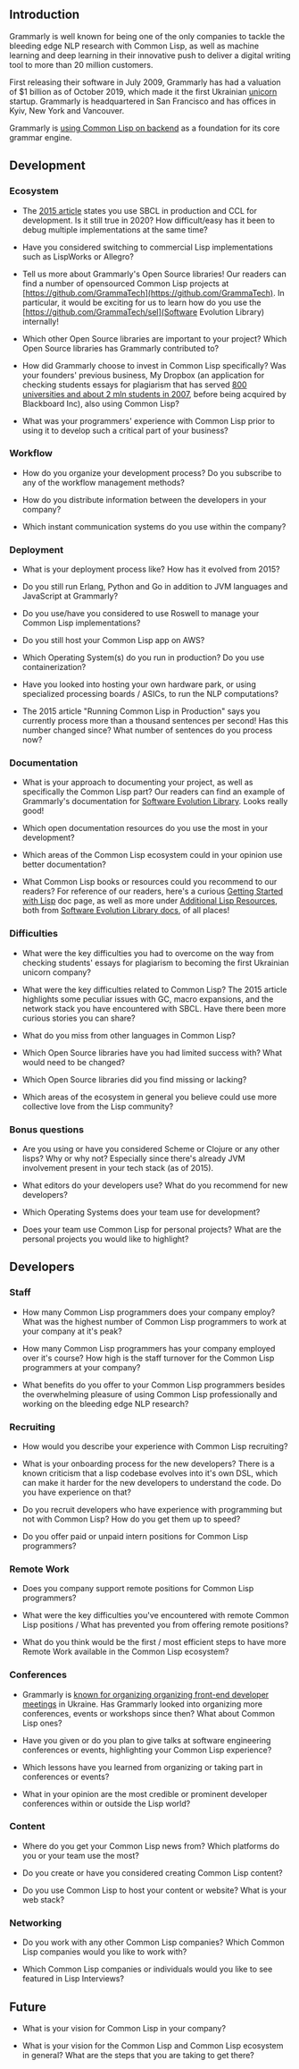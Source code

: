 ## Introduction

Grammarly is well known for being one of the only companies to tackle the
bleeding edge NLP research with Common Lisp, as well as machine learning and
deep learning in their innovative push to deliver a digital writing tool to
more than 20 million customers.

First releasing their software in July 2009, Grammarly has had a valuation of
$1 billion as of October 2019, which made it the first Ukrainian [unicorn](https://en.wikipedia.org/wiki/Unicorn_(finance)) startup.
Grammarly is headquartered in San Francisco and has offices in Kyiv, New York
and Vancouver.

Grammarly is [using Common Lisp on
backend](https://www.grammarly.com/blog/engineering/running-lisp-in-production/)
as a foundation for its core grammar engine.

## Development

### Ecosystem

- The [2015 article](https://www.grammarly.com/blog/engineering/running-lisp-in-production/)
  states you use SBCL in production and CCL for development. Is it still true in
  2020? How difficult/easy has it been to debug multiple implementations at the
  same time?

- Have you considered switching to commercial Lisp implementations such as
  LispWorks or Allegro?

- Tell us more about Grammarly's Open Source libraries! Our readers can find a
  number of opensourced Common Lisp projects at [https://github.com/GrammaTech](https://github.com/GrammaTech).
  In particular, it would be exciting for us to learn how do you use the [https://github.com/GrammaTech/sel](Software Evolution Library) internally!

- Which other Open Source libraries are important to your project? Which Open
  Source libraries has Grammarly contributed to?

- How did Grammarly choose to invest in Common Lisp specifically? Was your
  founders' previous business, My Dropbox (an application for checking students
  essays for plagiarism that has served [800 universities and about 2 mln
  students in 2007](https://escadra.com.ua/en/kak-dvoe-kievlyan-sozdali-servis-proverki-anglijskogo-pravopisaniya-stoimostyu-100-mln.html), before being acquired by Blackboard Inc), also using Common
  Lisp?

- What was your programmers' experience with Common Lisp prior to using it to
  develop such a critical part of your business?

### Workflow

- How do you organize your development process? Do you subscribe to any of the
  workflow management methods?

- How do you distribute information between the developers in your company?

- Which instant communication systems do you use within the company?

### Deployment

- What is your deployment process like? How has it evolved from 2015?

- Do you still run Erlang, Python and Go in addition to JVM languages and
JavaScript at Grammarly?

- Do you use/have you considered to use Roswell to manage your Common Lisp
  implementations?

- Do you still host your Common Lisp app on AWS?

- Which Operating System(s) do you run in production? Do you use
  containerization?

- Have you looked into hosting your own hardware park, or using specialized
  processing boards / ASICs, to run the NLP computations?

- The 2015 article "Running Common Lisp in Production" says you currently
  process more than a thousand sentences per second! Has this number changed
  since? What number of sentences do you process now?

### Documentation

- What is your approach to documenting your project, as well as specifically
  the Common Lisp part? Our readers can find an example of Grammarly's
  documentation for [Software Evolution Library](https://grammatech.github.io/sel/).
  Looks really good!

- Which open documentation resources do you use the most in your development?

- Which areas of the Common Lisp ecosystem could in your opinion use better
  documentation?

- What Common Lisp books or resources could you recommend to our readers? For
  reference of our readers, here's a curious [Getting Started with Lisp](https://grammatech.github.io/sel/Getting-Started-with-Lisp.html)
  doc page, as well as more under [Additional Lisp Resources](https://grammatech.github.io/sel/Additional-Lisp-Resources.html), both
  from [Software Evolution Library docs](https://grammatech.github.io/sel/), of all places!

### Difficulties

- What were the key difficulties you had to overcome on the way from checking
  students' essays for plagiarism to becoming the first Ukrainian unicorn
  company?

- What were the key difficulties related to Common Lisp? The 2015 article
  highlights some peculiar issues with GC, macro expansions, and the network
  stack you have encountered with SBCL. Have there been more curious stories
  you can share?

- What do you miss from other languages in Common Lisp?

- Which Open Source libraries have you had limited success with? What would
  need to be changed?

- Which Open Source libraries did you find missing or lacking?

- Which areas of the ecosystem in general you believe could use more collective
  love from the Lisp community?

### Bonus questions

- Are you using or have you considered Scheme or Clojure or any other lisps?
  Why or why not? Especially since there's already JVM involvement present in
  your tech stack (as of 2015).

- What editors do your developers use? What do you recommend for new developers?

- Which Operating Systems does your team use for development?

- Does your team use Common Lisp for personal projects? What are the personal
  projects you would like to highlight?

## Developers

### Staff

- How many Common Lisp programmers does your company employ? What was the
  highest number of Common Lisp programmers to work at your company at it's
  peak?

- How many Common Lisp programmers has your company employed over it's course?
  How high is the staff turnover for the Common Lisp programmers at your
  company?

- What benefits do you offer to your Common Lisp programmers besides the
  overwhelming pleasure of using Common Lisp professionally and working on the
  bleeding edge NLP research?

### Recruiting

- How would you describe your experience with Common Lisp recruiting?

- What is your onboarding process for the new developers? There is a known
  criticism that a lisp codebase evolves into it's own DSL, which can make it
  harder for the new developers to understand the code. Do you have experience
  on that?

- Do you recruit developers who have experience with programming but not with
  Common Lisp? How do you get them up to speed?

- Do you offer paid or unpaid intern positions for Common Lisp programmers?

### Remote Work

- Does you company support remote positions for Common Lisp programmers?

- What were the key difficulties you've encountered with remote Common Lisp
  positions / What has prevented you from offering remote positions?

- What do you think would be the first / most efficient steps to have more
  Remote Work available in the Common Lisp ecosystem?

### Conferences

- Grammarly is [known for organizing organizing front-end developer meetings](https://escadra.com.ua/en/kak-dvoe-kievlyan-sozdali-servis-proverki-anglijskogo-pravopisaniya-stoimostyu-100-mln.html)
  in Ukraine. Has Grammarly looked into organizing more conferences, events or
  workshops since then? What about Common Lisp ones?

- Have you given or do you plan to give talks at software engineering
  conferences or events, highlighting your Common Lisp experience?

- Which lessons have you learned from organizing or taking part in conferences
  or events?

- What in your opinion are the most credible or prominent developer conferences
  within or outside the Lisp world?

### Content

- Where do you get your Common Lisp news from? Which platforms do you or your
  team use the most?

- Do you create or have you considered creating Common Lisp content?

- Do you use Common Lisp to host your content or website? What is your web stack?

### Networking

- Do you work with any other Common Lisp companies? Which Common Lisp companies
  would you like to work with?

- Which Common Lisp companies or individuals would you like to see featured in
  Lisp Interviews?

## Future

- What is your vision for Common Lisp in your company?

- What is your vision for the Common Lisp and Common Lisp ecosystem in general?
  What are the steps that you are taking to get there?

